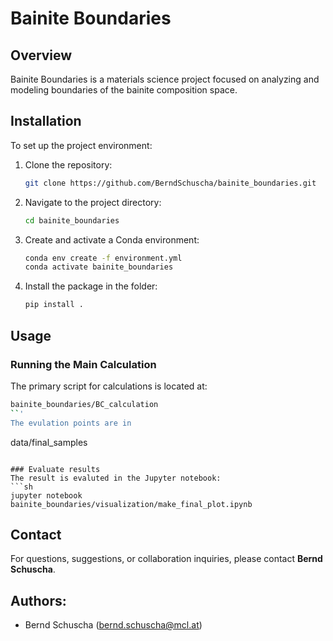 # Bainite Boundaries

## Overview
Bainite Boundaries is a materials science project focused on analyzing and modeling boundaries of the bainite composition space.


## Installation

To set up the project environment:

1. Clone the repository:
   ```sh
   git clone https://github.com/BerndSchuscha/bainite_boundaries.git
   ```
2. Navigate to the project directory:
   ```sh
   cd bainite_boundaries
   ```
3. Create and activate a Conda environment:
   ```sh
   conda env create -f environment.yml
   conda activate bainite_boundaries
   ```
4. Install the package in the folder:
   ```sh
   pip install .
   ```

## Usage

### Running the Main Calculation
The primary script for calculations is located at:
   ```sh
   bainite_boundaries/BC_calculation
   ``'
The evulation points are in
   ```
   data/final_samples
   ```

### Evaluate results
The result is evaluted in the Jupyter notebook:
   ```sh
   jupyter notebook bainite_boundaries/visualization/make_final_plot.ipynb
   ```


## Contact

For questions, suggestions, or collaboration inquiries, please contact **Bernd Schuscha**.



## Authors:
   - Bernd Schuscha (bernd.schuscha@mcl.at)
